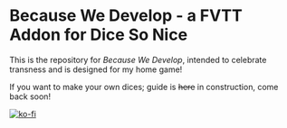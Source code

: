 # Because We Develop - a FVTT Addon for Dice So Nice

This is the repository for *Because We Develop*, intended to celebrate transness and is designed for my home game!

If you want to make your own dices; guide is ~~here~~ in construction, come back soon!

[![ko-fi](https://ko-fi.com/img/githubbutton_sm.svg)](https://ko-fi.com/M4M11EOJ3L)
